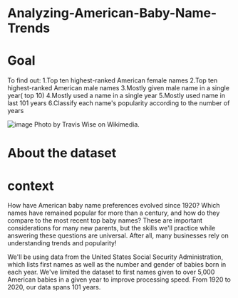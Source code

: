 # Analyzing-American-Baby-Name-Trends


# Goal
To find out:
1.Top ten highest-ranked American female names
2.Top ten highest-ranked American male names
3.Mostly given male name in a single year( top 10)
4.Mostly used a name in a single year
5.Mostly used name in last 101 years
6.Classify each name's popularity according to the number of years


![image](https://user-images.githubusercontent.com/119105391/208666416-a69abb83-f029-4f68-ad3a-ebc7abdc3208.png)
Photo by Travis Wise on Wikimedia.


# About the dataset
# context

How have American baby name preferences evolved since 1920? Which names have remained popular for more than a century, and how do they compare to the most recent top baby names? These are important considerations for many new parents, but the skills we'll practice while answering these questions are universal. After all, many businesses rely on understanding trends and popularity!

We'll be using data from the United States Social Security Administration, which lists first names as well as the number and gender of babies born in each year. We've limited the dataset to first names given to over 5,000 American babies in a given year to improve processing speed. From 1920 to 2020, our data spans 101 years.
